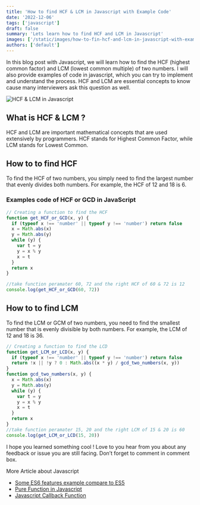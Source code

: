 ```yaml
---
title: 'How to find HCF & LCM in Javascript with Example Code'
date: '2022-12-06'
tags: ['javascript']
draft: false
summary: 'Lets learn how to find HCF and LCM in Javascript'
images: ['/static/images/how-to-fin-hcf-and-lcm-in-javascript-with-example.jpg']
authors: ['default']
---
```


In this blog post with Javascript, we will learn how to find the HCF (highest common factor) and LCM (lowest common multiple) of two numbers. I will also provide examples of code in javascript, which you can try to implement and understand the process. HCF and LCM are essential concepts to know cause many interviewers ask this question as well.

![HCF & LCM in Javascript](/static/images/how-to-fin-hcf-and-lcm-in-javascript-with-example.jpg)

## What is HCF & LCM ?

HCF and LCM are important mathematical concepts that are used extensively by programmers. HCF stands for Highest Common Factor, while LCM stands for Lowest Common.

## How to to find HCF

To find the HCF of two numbers, you simply need to find the largest number that evenly divides both numbers. For example, the HCF of 12 and 18 is 6.

### Examples code of HCF or GCD in JavaScript

```jsx
// Creating a function to find the HCF
function get_HCF_or_GCD(x, y) {
  if (typeof x !== 'number' || typeof y !== 'number') return false
  x = Math.abs(x)
  y = Math.abs(y)
  while (y) {
    var t = y
    y = x % y
    x = t
  }
  return x
}

//take function peramater 60, 72 and the right HCF of 60 & 72 is 12
console.log(get_HCF_or_GCD(60, 72))
```

## How to to find LCM

To find the LCM or GCM of two numbers, you need to find the smallest number that is evenly divisible by both numbers. For example, the LCM of 12 and 18 is 36.

```jsx
// Creating a function to find the LCD
function get_LCM_or_LCD(x, y) {
  if (typeof x !== 'number' || typeof y !== 'number') return false
  return !x || !y ? 0 : Math.abs((x * y) / gcd_two_numbers(x, y))
}
function gcd_two_numbers(x, y) {
  x = Math.abs(x)
  y = Math.abs(y)
  while (y) {
    var t = y
    y = x % y
    x = t
  }
  return x
}
//take function peramater 15, 20 and the right LCM of 15 & 20 is 60
console.log(get_LCM_or_LCD(15, 20))
```

I hope you learned something cool ! Love to you hear from you about any feedback or issue you are still facing. Don’t forget to comment in comment box.

More Article about Javascript

- [Some ES6 features example compare to ES5](https://www.rathik.dev/blog/some-es6-features-example-compare-to-es5)
- [Pure Function in Javascript](https://www.rathik.dev/blog/javascript-fundamentals/Pure-function-in-javascript)
- [Javascript Callback Function](https://www.rathik.dev/blog/javascript-fundamentals/what-is-callback-function-in-javascript)
